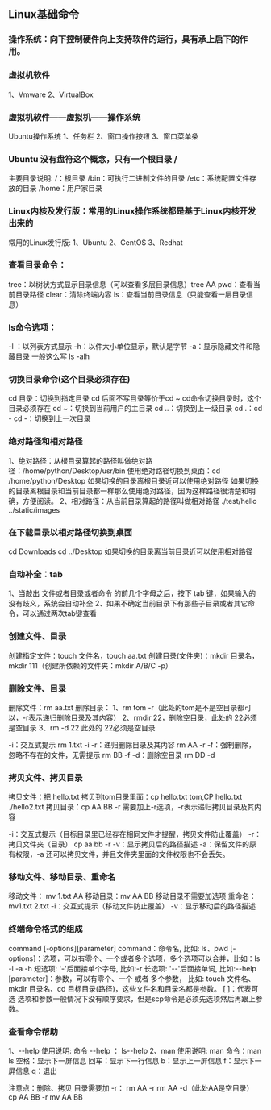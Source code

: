 ## Linux基础命令

### 操作系统：向下控制硬件向上支持软件的运行，具有承上启下的作用。

### 虚拟机软件
1、Vmware
2、VirtualBox

### 虚拟机软件——虚拟机——操作系统
Ubuntu操作系统
1、任务栏
2、窗口操作按钮
3、窗口菜单条

### Ubuntu 没有盘符这个概念，只有一个根目录 / 
主要目录说明:
/：根目录
/bin：可执行二进制文件的目录
/etc：系统配置文件存放的目录
/home：用户家目录

### Linux内核及发行版：常用的Linux操作系统都是基于Linux内核开发出来的
常用的Linux发行版:
1、Ubuntu
2、CentOS
3、Redhat

### 查看目录命令：
tree：以树状方式显示目录信息（可以查看多层目录信息）tree AA
pwd：查看当前目录路径
clear：清除终端内容
ls：查看当前目录信息（只能查看一层目录信息）

### ls命令选项：
-l ：以列表方式显示
-h：以件大小单位显示，默认是字节
-a：显示隐藏文件和隐藏目录
一般这么写 ls -alh

### 切换目录命令(这个目录必须存在)
cd 目录：切换到指定目录
cd 后面不写目录等价于cd ~
cd命令切换目录时，这个目录必须存在
cd ~：切换到当前用户的主目录
cd ..：切换到上一级目录
cd .：cd -
cd -：切换到上一次目录

### 绝对路径和相对路径
1、绝对路径：从根目录算起的路径叫做绝对路径：/home/python/Desktop/usr/bin
使用绝对路径切换到桌面：cd /home/python/Desktop
如果切换的目录离根目录近可以使用绝对路径
如果切换的目录离根目录和当前目录都一样那么使用绝对路径，因为这样路径很清楚和明确，方便阅读。
2、相对路径：从当前目录算起的路径叫做相对路径
./test/hello
../static/images

### 在下载目录以相对路径切换到桌面
cd Downloads
cd ../Desktop
如果切换的目录离当前目录近可以使用相对路径

### 自动补全：tab
1、当敲出 文件或者目录或者命令 的前几个字母之后，按下 tab 键，如果输入的没有歧义，系统会自动补全
2、如果不确定当前目录下有那些子目录或者其它命令，可以通过两次tab键查看

### 创建文件、目录

创建指定文件：touch 文件名，touch aa.txt
创建目录(文件夹)：mkdir 目录名，mkdir 111（创建所依赖的文件夹：mkdir A/B/C -p）

### 删除文件、目录

删除文件：rm aa.txt 
删除目录：
1、rm tom -r（此处的tom是不是空目录都可以，-r表示递归删除目录及其内容）
2、rmdir 22，删除空目录，此处的 22必须是空目录
3、rm -d 22 此处的 22必须是空目录

-i：交互式提示  rm 1.txt -i
-r：递归删除目录及其内容 rm AA -r
-f：强制删除，忽略不存在的文件，无需提示 rm BB -f
-d：删除空目录 rm DD -d

### 拷贝文件、拷贝目录
拷贝文件：把 hello.txt 拷贝到tom目录里面：cp hello.txt tom,CP hello.txt ./hello2.txt
拷贝目录：cp AA BB -r 需要加上-r选项，-r表示递归拷贝目录及其内容

-i：交互式提示（目标目录里已经存在相同文件才提醒，拷贝文件防止覆盖）
-r：拷贝文件夹（目录）  cp aa bb -r
-v：显示拷贝后的路径描述
-a：保留文件的原有权限，-a 还可以拷贝文件，并且文件夹里面的文件权限也不会丢失。

### 移动文件、移动目录、重命名
移动文件： mv 1.txt  AA
移动目录：mv AA BB      移动目录不需要加选项
重命名：mv1.txt  2.txt
-i：交互式提示（移动文件防止覆盖）
-v：显示移动后的路径描述

### 终端命令格式的组成
command [-options][parameter]
command：命令名, 比如: ls、pwd
[-options]：选项，可以有零个、一个或者多个选项，多个选项可以合并，比如：ls -l -a -h
短选项: '-'后面接单个字母, 比如:-r
长选项: '--'后面接单词, 比如:--help
[parameter]：参数，可以有零个、一个 或者 多个参数， 比如: touch 文件名、mkdir 目录名、cd 目标目录(路径)，这些文件名和目录名都是参数。
[ ]：代表可选
选项和参数一般情况下没有顺序要求，但是scp命令是必须先选项然后再跟上参数。

### 查看命令帮助
1、--help 使用说明: 命令 --help  ： ls--help
2、man 使用说明: man 命令：man ls
空格：显示下一屏信息
回车：显示下一行信息
b：显示上一屏信息
f：显示下一屏信息
q：退出

注意点：删除、拷贝 目录需要加 -r：
rm AA -r
rm AA -d（此处AA是空目录）
cp AA BB -r
mv AA BB